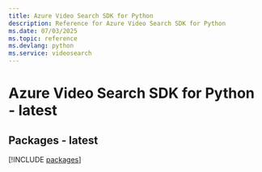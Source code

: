 ```yaml
---
title: Azure Video Search SDK for Python
description: Reference for Azure Video Search SDK for Python
ms.date: 07/03/2025
ms.topic: reference
ms.devlang: python
ms.service: videosearch
---
```

# Azure Video Search SDK for Python - latest
## Packages - latest
[!INCLUDE [packages](video-search-index.md)]